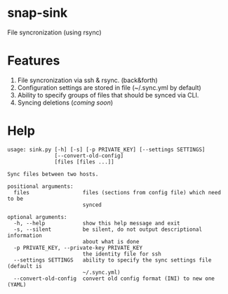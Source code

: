 # snap-sink
File syncronization (using rsync)

# Features
1. File syncronization via ssh & rsync. (back&forth)
2. Configuration settings are stored in file (~/.sync.yml by default)
3. Ability to specify groups of files that should be synced via CLI.
4. Syncing deletions (_coming soon_)

# Help
```
usage: sink.py [-h] [-s] [-p PRIVATE_KEY] [--settings SETTINGS]
               [--convert-old-config]
               [files [files ...]]

Sync files between two hosts.

positional arguments:
  files                 files (sections from config file) which need to be
                        synced

optional arguments:
  -h, --help            show this help message and exit
  -s, --silent          be silent, do not output descriptional information
                        about what is done
  -p PRIVATE_KEY, --private-key PRIVATE_KEY
                        the identity file for ssh
  --settings SETTINGS   ability to specify the sync settings file (default is
                        ~/.sync.yml)
  --convert-old-config  convert old config format (INI) to new one (YAML)

```

